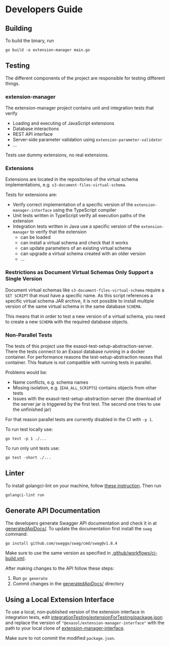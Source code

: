 # Developers Guide

## Building

To build the binary, run

```shell
go build -o extension-manager main.go
```

## Testing

The different components of the project are responsible for testing different
things.

### extension-manager

The extension-manager project contains unit and integration tests that verify
* Loading and executing of JavaScript extensions
* Database interactions
* REST API interface
* Server-side parameter validation using `extension-parameter-validator`
* ...

Tests use dummy extensions, no real extensions.

### Extensions

Extensions are located in the repositories of the virtual schema implementations, e.g. `s3-document-files-virtual-schema`.

Tests for extensions are:
* Verify correct implementation of a specific version of the
  `extension-manager-interface` using the TypeScript compiler
* Unit tests written in TypeScript verify all execution paths of the extension
* Integration tests written in Java use a specific version of the
  `extension-manager` to verify that the extension
  * can be loaded
  * can install a virtual schema and check that it works
  * can update parameters of an existing virtual schema
  * can upgrade a virtual schema created with an older version
  * ...

### Restrictions as Document Virtual Schemas Only Support a Single Version

Document virtual schemas like `s3-document-files-virtual-schema` require a
`SET SCRIPT` that must have a specific name. As this script references a
specific virtual schema JAR archive, it is not possible to install multiple
version of the same virtual schema in the same database `SCHEMA`.

This means that in order to test a new version of a virtual schema, you need
to create a new `SCHEMA` with the required database objects.

### Non-Parallel Tests

The tests of this project use the exasol-test-setup-abstraction-server. There
the tests connect to an Exasol database running in a docker container.  For
performance reasons the test-setup-abstraction reuses that container.  This
feature is not compatible with running tests in parallel.

Problems would be:

* Name conflicts, e.g. schema names
* Missing isolation, e.g. (`EXA_ALL_SCRIPTS`) contains objects from other tests
* Issues with the exasol-test-setup-abstraction-server (the download of the
  server jar is triggered by the first test. The second one tries to use the
  unfinished jar)

For that reason parallel tests are currently disabled in the CI with `-p 1`.

To run test locally use:

```shell
go test -p 1 ./...
```

To run only unit tests use:

```shell
go test -short ./...
```

## Linter

To install golangci-lint on your machine, follow [these
instruction](https://golangci-lint.run/usage/install/#local-installation). Then
run

```shell
golangci-lint run
```

## Generate API Documentation

The developers generate Swagger API documentation and check it in at
[generatedApiDocs/](../generatedApiDocs/). To update the documentation
first install the `swag` command:

```shell
go install github.com/swaggo/swag/cmd/swag@v1.8.4
```

Make sure to use the same version as specified in
[.github/workflows/ci-build.yml](../.github/workflows/ci-build.yml).

After making changes to the API follow these steps:

1. Run `go generate`
2. Commit changes in the [generatedApiDocs/](../generatedApiDocs/) directory

## Using a Local Extension Interface

To use a local, non-published version of the extension interface in
integration tests, edit
[integrationTesting/extensionForTesting/package.json](../integrationTesting/extensionForTesting/package.json)
and replace the version of `"@exasol/extension-manager-interface"` with the
path to your local clone of
[extension-manager-interface](https://github.com/exasol/extension-manager-interface).

Make sure to not commit the modified `package.json`.
